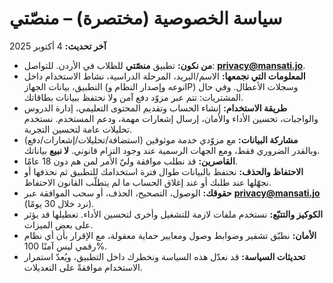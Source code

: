 # سياسة الخصوصية (مختصرة) – منصّتي
**آخر تحديث:** 4 أكتوبر 2025

- **من نكون:** تطبيق **منصّتي** للطلاب في الأردن. للتواصل: **privacy@mansati.jo**.
- **المعلومات التي نجمعها:** الاسم/البريد، المرحلة الدراسية، نشاط الاستخدام داخل التطبيق، بيانات الجهاز (نوعه وإصدار النظام وIP) وسجلات الأعطال. وفي حال المشتريات: تتم عبر مزوّد دفع آمن ولا نحتفظ ببيانات بطاقاتك.
- **طريقة الاستخدام:** إنشاء الحساب وتقديم المحتوى التعليمي، إدارة الدروس والواجبات، تحسين الأداء والأمان، إرسال إشعارات مهمة، ودعم المستخدم. نستخدم تحليلات عامة لتحسين التجربة.
- **مشاركة البيانات:** مع مزوّدي خدمة موثوقين (استضافة/تحليلات/إشعارات/دفع) وبالقدر الضروري فقط، ومع الجهات الرسمية عند وجود التزام قانوني. **لا نبيع** بياناتك.
- **القاصرين:** قد نطلب موافقة وليّ الأمر لمن هم دون 18 عامًا.
- **الاحتفاظ والحذف:** نحتفظ بالبيانات طوال فترة استخدامك للتطبيق ثم نحذفها أو نجهّلها عند طلبك أو عند إغلاق الحساب ما لم يتطلّب القانون الاحتفاظ.
- **حقوقك:** الوصول، التصحيح، الحذف، أو سحب الموافقة عبر **privacy@mansati.jo** (نرد خلال 30 يومًا).
- **الكوكيز والتتبّع:** نستخدم ملفات لازمة للتشغيل وأخرى لتحسين الأداء. تعطيلها قد يؤثر على بعض الميزات.
- **الأمان:** نطبّق تشفير وضوابط وصول ومعايير حماية معقولة، مع الإقرار بأن أي نظام رقمي ليس آمنًا 100%.
- **تحديثات السياسة:** قد نعدّل هذه السياسة ونخطرك داخل التطبيق، ويُعدّ استمرار الاستخدام موافقةً على التعديلات.

